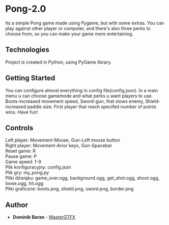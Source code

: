 # Pong-2.0
Its a simple Pong game made using Pygame, but with some extras. You can play against other player or computer, and there's also three perks to choose from, so you can make your game more entertaining.

## Technologies
Project is created in Python, using PyGame library.

## Getting Started
You can configure almost everything in config file(config.json). In a main menu u can choose gamemode and what perks u want players to use. Boots-increased movement speed, Sword-gun, that slows enemy, Shield-increased paddle size. First player that reach specifed number of points wins. Have fun!

## Controls
Left player: Movement-Mouse, Gun-Left mouse button  
Right player: Movement-Arror keys, Gun-Spacebar  
Reset game: R  
Pause game: P  
Game speed: 1-9  
Plik konfiguracyjny: config.json  
Plik gry: my_pong.py  
Pliki dźwięku: game_over.ogg, background.ogg, get_shot.ogg, shoot.ogg, loose.ogg, hit.ogg  
Pliki graficzne: boots.png, shield.png, sword.png, border.png  

## Author
* **Dominik Baran** - [MasterGTFX](https://github.com/MasterGTFX)
